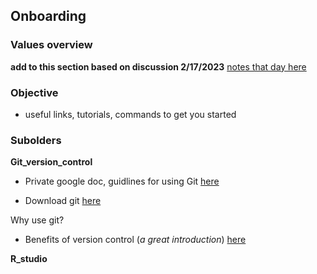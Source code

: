 ## Onboarding

### Values overview

**add to this section based on discussion 2/17/2023** [notes that day here](https://docs.google.com/document/d/1GUsOQuJMXRzpZvLr3HEpvebn89N68-yiJ6DLGUqgCDw/edit#)

### Objective

* useful links, tutorials, commands to get you started 

### Subolders 

**Git_version_control**

* Private google doc, guidlines for using Git [here](https://docs.google.com/document/d/1Iu-uK47t-OVASTGw_JWIdDdQaOexMLQLrr7UmxIac0c/edit)

* Download git [here](https://git-scm.com/downloads)

Why use git?

* Benefits of version control (*a great introduction*) [here](https://learn.microsoft.com/en-us/training/modules/intro-to-git/0-introduction)

**R_studio** 

<add here>